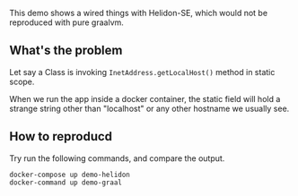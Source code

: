 This demo shows a wired things with Helidon-SE, which would not be reproduced with pure graalvm.

## What's the problem

Let say a Class is invoking `InetAddress.getLocalHost()` method in static scope.

When we run the app inside a docker container, the static field will hold a strange string other than "localhost" or any other hostname we usually see.

## How to reproducd

Try run the following commands, and compare the output.

```
docker-compose up demo-helidon
docker-command up demo-graal
```